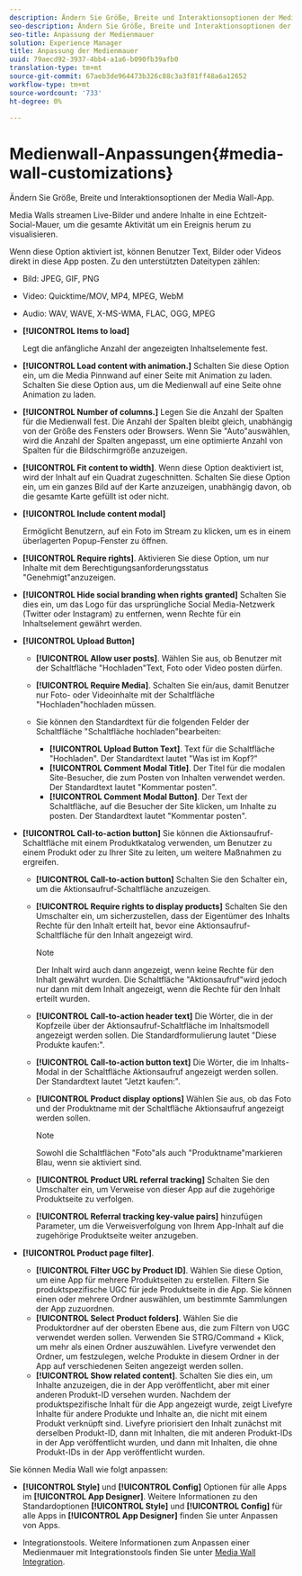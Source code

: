 ```yaml
---
description: Ändern Sie Größe, Breite und Interaktionsoptionen der Media Wall-App.
seo-description: Ändern Sie Größe, Breite und Interaktionsoptionen der Media Wall-App.
seo-title: Anpassung der Medienmauer
solution: Experience Manager
title: Anpassung der Medienmauer
uuid: 79aecd92-3937-4bb4-a1a6-b090fb39afb0
translation-type: tm+mt
source-git-commit: 67aeb3de964473b326c88c3a3f81ff48a6a12652
workflow-type: tm+mt
source-wordcount: '733'
ht-degree: 0%

---
```



# Medienwall-Anpassungen{#media-wall-customizations}

Ändern Sie Größe, Breite und Interaktionsoptionen der Media Wall-App.



Media Walls streamen Live-Bilder und andere Inhalte in eine Echtzeit-Social-Mauer, um die gesamte Aktivität um ein Ereignis herum zu visualisieren.

Wenn diese Option aktiviert ist, können Benutzer Text, Bilder oder Videos direkt in diese App posten. Zu den unterstützten Dateitypen zählen:

* Bild: JPEG, GIF, PNG
* Video: Quicktime/MOV, MP4, MPEG, WebM
* Audio: WAV, WAVE, X-MS-WMA, FLAC, OGG, MPEG

* **[!UICONTROL Items to load]**

   Legt die anfängliche Anzahl der angezeigten Inhaltselemente fest.

* **[!UICONTROL Load content with animation.]** Schalten Sie diese Option ein, um die Media Pinnwand auf einer Seite mit Animation zu laden. Schalten Sie diese Option aus, um die Medienwall auf eine Seite ohne Animation zu laden.
* **[!UICONTROL Number of columns.]** Legen Sie die Anzahl der Spalten für die Medienwall fest. Die Anzahl der Spalten bleibt gleich, unabhängig von der Größe des Fensters oder Browsers. Wenn Sie &quot;Auto&quot;auswählen, wird die Anzahl der Spalten angepasst, um eine optimierte Anzahl von Spalten für die Bildschirmgröße anzuzeigen.
* **[!UICONTROL Fit content to width]**. Wenn diese Option deaktiviert ist, wird der Inhalt auf ein Quadrat zugeschnitten. Schalten Sie diese Option ein, um ein ganzes Bild auf der Karte anzuzeigen, unabhängig davon, ob die gesamte Karte gefüllt ist oder nicht.
* **[!UICONTROL Include content modal]**

   Ermöglicht Benutzern, auf ein Foto im Stream zu klicken, um es in einem überlagerten Popup-Fenster zu öffnen.

* **[!UICONTROL Require rights]**. Aktivieren Sie diese Option, um nur Inhalte mit dem Berechtigungsanforderungsstatus &quot;Genehmigt&quot;anzuzeigen.
* **[!UICONTROL Hide social branding when rights granted]** Schalten Sie dies ein, um das Logo für das ursprüngliche Social Media-Netzwerk (Twitter oder Instagram) zu entfernen, wenn Rechte für ein Inhaltselement gewährt werden.

* **[!UICONTROL Upload Button]**

   * **[!UICONTROL Allow user posts]**. Wählen Sie aus, ob Benutzer mit der Schaltfläche &quot;Hochladen&quot;Text, Foto oder Video posten dürfen.
   * **[!UICONTROL Require Media]**. Schalten Sie ein/aus, damit Benutzer nur Foto- oder Videoinhalte mit der Schaltfläche &quot;Hochladen&quot;hochladen müssen.
   * Sie können den Standardtext für die folgenden Felder der Schaltfläche &quot;Schaltfläche hochladen&quot;bearbeiten:

      * **[!UICONTROL Upload Button Text]**. Text für die Schaltfläche &quot;Hochladen&quot;. Der Standardtext lautet &quot;Was ist im Kopf?&quot;
      * **[!UICONTROL Comment Modal Title]**. Der Titel für die modalen Site-Besucher, die zum Posten von Inhalten verwendet werden. Der Standardtext lautet &quot;Kommentar posten&quot;.
      * **[!UICONTROL Comment Modal Button]**. Der Text der Schaltfläche, auf die Besucher der Site klicken, um Inhalte zu posten. Der Standardtext lautet &quot;Kommentar posten&quot;.

* **[!UICONTROL Call-to-action button]** Sie können die Aktionsaufruf-Schaltfläche mit einem Produktkatalog verwenden, um Benutzer zu einem Produkt oder zu Ihrer Site zu leiten, um weitere Maßnahmen zu ergreifen.

   * **[!UICONTROL Call-to-action button]** Schalten Sie den Schalter ein, um die Aktionsaufruf-Schaltfläche anzuzeigen.
   * **[!UICONTROL Require rights to display products]** Schalten Sie den Umschalter ein, um sicherzustellen, dass der Eigentümer des Inhalts Rechte für den Inhalt erteilt hat, bevor eine Aktionsaufruf-Schaltfläche für den Inhalt angezeigt wird.

      >[!NOTE]
      >
      >Der Inhalt wird auch dann angezeigt, wenn keine Rechte für den Inhalt gewährt wurden. Die Schaltfläche &quot;Aktionsaufruf&quot;wird jedoch nur dann mit dem Inhalt angezeigt, wenn die Rechte für den Inhalt erteilt wurden.

   * **[!UICONTROL Call-to-action header text]** Die Wörter, die in der Kopfzeile über der Aktionsaufruf-Schaltfläche im Inhaltsmodell angezeigt werden sollen. Die Standardformulierung lautet &quot;Diese Produkte kaufen:&quot;.
   * **[!UICONTROL Call-to-action button text]** Die Wörter, die im Inhalts-Modal in der Schaltfläche Aktionsaufruf angezeigt werden sollen. Der Standardtext lautet &quot;Jetzt kaufen:&quot;.
   * **[!UICONTROL Product display options]** Wählen Sie aus, ob das Foto und der Produktname mit der Schaltfläche Aktionsaufruf angezeigt werden sollen.

      >[!NOTE]
      >
      >Sowohl die Schaltflächen &quot;Foto&quot;als auch &quot;Produktname&quot;markieren Blau, wenn sie aktiviert sind.

   * **[!UICONTROL Product URL referral tracking]** Schalten Sie den Umschalter ein, um Verweise von dieser App auf die zugehörige Produktseite zu verfolgen.
   * **[!UICONTROL Referral tracking key-value pairs]** hinzufügen Parameter, um die Verweisverfolgung von Ihrem App-Inhalt auf die zugehörige Produktseite weiter anzugeben.

* **[!UICONTROL Product page filter]**.
   * **[!UICONTROL Filter UGC by Product ID]**. Wählen Sie diese Option, um eine App für mehrere Produktseiten zu erstellen. Filtern Sie produktspezifische UGC für jede Produktseite in die App. Sie können einen oder mehrere Ordner auswählen, um bestimmte Sammlungen der App zuzuordnen.
   * **[!UICONTROL Select Product folders]**. Wählen Sie die Produktordner auf der obersten Ebene aus, die zum Filtern von UGC verwendet werden sollen. Verwenden Sie STRG/Command + Klick, um mehr als einen Ordner auszuwählen. Livefyre verwendet den Ordner, um festzulegen, welche Produkte in diesem Ordner in der App auf verschiedenen Seiten angezeigt werden sollen.
   * **[!UICONTROL Show related content]**. Schalten Sie dies ein, um Inhalte anzuzeigen, die in der App veröffentlicht, aber mit einer anderen Produkt-ID versehen wurden. Nachdem der produktspezifische Inhalt für die App angezeigt wurde, zeigt Livefyre Inhalte für andere Produkte und Inhalte an, die nicht mit einem Produkt verknüpft sind. Livefyre priorisiert den Inhalt zunächst mit derselben Produkt-ID, dann mit Inhalten, die mit anderen Produkt-IDs in der App veröffentlicht wurden, und dann mit Inhalten, die ohne Produkt-IDs in der App veröffentlicht wurden.

Sie können Media Wall wie folgt anpassen:

* **[!UICONTROL Style]** und  **[!UICONTROL Config]** Optionen für alle Apps im  **[!UICONTROL App Designer]**. Weitere Informationen zu den Standardoptionen **[!UICONTROL Style]** und **[!UICONTROL Config]** für alle Apps in **[!UICONTROL App Designer]** finden Sie unter Anpassen von Apps.

* Integrationstools. Weitere Informationen zum Anpassen einer Medienmauer mit Integrationstools finden Sie unter [Media Wall Integration](/help/implementation/c-app-integrations/c-media-wall-integration.md).

